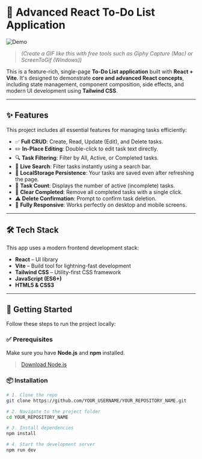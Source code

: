 # 📝 Advanced React To-Do List Application

![Demo](./demo.gif)

> *(Create a GIF like this with free tools such as Giphy Capture (Mac) or ScreenToGif (Windows))*

This is a feature-rich, single-page **To-Do List application** built with **React + Vite**. It's designed to demonstrate **core and advanced React concepts**, including state management, component composition, side effects, and modern UI development using **Tailwind CSS**.

---

## ✨ Features

This project includes all essential features for managing tasks efficiently:

- ✅ **Full CRUD**: Create, Read, Update (Edit), and Delete tasks.
- ✏️ **In-Place Editing**: Double-click to edit task text directly.
- 🔍 **Task Filtering**: Filter by All, Active, or Completed tasks.
- 🔎 **Live Search**: Filter tasks instantly using a search bar.
- 💾 **LocalStorage Persistence**: Your tasks are saved even after refreshing the page.
- 🔢 **Task Count**: Displays the number of active (incomplete) tasks.
- 🧹 **Clear Completed**: Remove all completed tasks with a single click.
- ⚠️ **Delete Confirmation**: Prompt to confirm task deletion.
- 📱 **Fully Responsive**: Works perfectly on desktop and mobile screens.

---

## 🛠️ Tech Stack

This app uses a modern frontend development stack:

- **React** – UI library
- **Vite** – Build tool for lightning-fast development
- **Tailwind CSS** – Utility-first CSS framework
- **JavaScript (ES6+)**
- **HTML5 & CSS3**

---

## 🚀 Getting Started

Follow these steps to run the project locally:

### ✅ Prerequisites

Make sure you have **Node.js** and **npm** installed.
> [Download Node.js](https://nodejs.org)

### 📦 Installation

```bash
# 1. Clone the repo
git clone https://github.com/YOUR_USERNAME/YOUR_REPOSITORY_NAME.git

# 2. Navigate to the project folder
cd YOUR_REPOSITORY_NAME

# 3. Install dependencies
npm install

# 4. Start the development server
npm run dev
